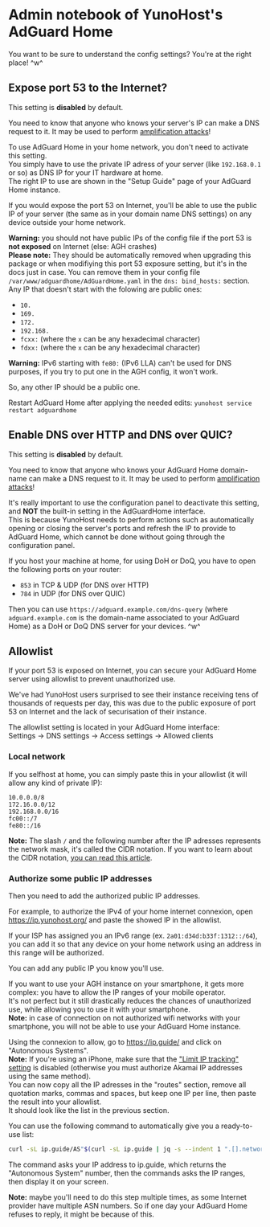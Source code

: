 # Admin notebook of YunoHost's AdGuard Home

You want to be sure to understand the config settings? You're at the right place! ^w^

## Expose port 53 to the Internet?

This setting is **disabled** by default.

You need to know that anyone who knows your server's IP can make a DNS request to it. It may be used to perform [amplification attacks](https://en.wikipedia.org/wiki/Denial-of-service_attack#Amplification)!

To use AdGuard Home in your home network, you don't need to activate this setting.  
You simply have to use the private IP adress of your server (like `192.168.0.1` or so) as DNS IP for your IT hardware at home.  
The right IP to use are shown in the "Setup Guide" page of your AdGuard Home instance.

If you would expose the port 53 on Internet, you'll be able to use the public IP of your server (the same as in your domain name DNS settings) on any device outside your home network.

**Warning:** you should not have public IPs of the config file if the port 53 is **not exposed** on Internet (else: AGH crashes)  
**Please note:** They should be automatically removed when upgrading this package or when modifiying this port 53 exposure setting, but it's in the docs just in case.
You can remove them in your config file `/var/www/adguardhome/AdGuardHome.yaml` in the `dns: bind_hosts:` section.
Any IP that doesn't start with the folowing are public ones:

- `10.`
- `169.`
- `172.`
- `192.168.`
- `fcxx:` (where the `x` can be any hexadecimal character)
- `fdxx:` (where the `x` can be any hexadecimal character)

**Warning:** IPv6 starting with `fe80:` (IPv6 LLA) can't be used for DNS purposes, if you try to put one in the AGH config, it won't work.

So, any other IP should be a public one.

Restart AdGuard Home after applying the needed edits: `yunohost service restart adguardhome`

## Enable DNS over HTTP and DNS over QUIC?

This setting is **disabled** by default.

You need to know that anyone who knows your AdGuard Home domain-name can make a DNS request to it. It may be used to perform [amplification attacks](https://en.wikipedia.org/wiki/Denial-of-service_attack#Amplification)!

It's really important to use the configuration panel to deactivate this setting, and **NOT** the built-in setting in the AdGuardHome interface.  
This is because YunoHost needs to perform actions such as automatically opening or closing the server's ports and refresh the IP to provide to AdGuard Home, which cannot be done without going through the configuration panel.

If you host your machine at home, for using DoH or DoQ, you have to open the following ports on your router:

- `853` in TCP & UDP (for DNS over HTTP)
- `784` in UDP (for DNS over QUIC)

Then you can use `https://adguard.example.com/dns-query` (where `adguard.example.com` is the domain-name associated to your AdGuard Home) as a DoH or DoQ DNS server for your devices. ^w^

## Allowlist

If your port 53 is exposed on Internet, you can secure your AdGuard Home server using allowlist to prevent unauthorized use.

We've had YunoHost users surprised to see their instance receiving tens of thousands of requests per day, this was due to the public exposure of port 53 on Internet and the lack of securisation of their instance.

The allowlist setting is located in your AdGuard Home interface:  
Settings → DNS settings → Access settings → Allowed clients

### Local network

If you selfhost at home, you can simply paste this in your allowlist (it will allow any kind of private IP):

```text
10.0.0.0/8
172.16.0.0/12
192.168.0.0/16
fc00::/7
fe80::/16
```

**Note:** The slash `/` and the following number after the IP adresses represents the network mask, it's called the CIDR notation. If you want to learn about the CIDR notation, [you can read this article](https://whatismyipaddress.com/cidr).

### Authorize some public IP addresses

Then you need to add the authorized public IP addresses.

For example, to authorize the IPv4 of your home internet connexion, open <https://ip.yunohost.org/> and paste the showed IP in the allowlist.

If your ISP has assigned you an IPv6 range (ex. `2a01:d34d:b33f:1312::/64`), you can add it so that any device on your home network using an address in this range will be authorized.

You can add any public IP you know you'll use.

If you want to use your AGH instance on your smartphone, it gets more complex: you have to allow the IP ranges of your mobile operator.  
It's not perfect but it still drastically reduces the chances of unauthorized use, while allowing you to use it with your smartphone.  
**Note:** in case of connection on not authorized wifi networks with your smartphone, you will not be able to use your AdGuard Home instance.

Using the connexion to allow, go to <https://ip.guide/> and click on "Autonomous Systems".  
**Note:** If you're using an iPhone, make sure that the ["Limit IP tracking" setting](https://support.apple.com/guide/iphone/iph499d287c2/ios) is disabled (otherwise you must authorize Akamai IP addresses using the same method).  
You can now copy all the IP adresses in the "routes" section, remove all quotation marks, commas and spaces, but keep one IP per line, then paste the result into your allowlist.  
It should look like the list in the previous section.

You can use the following command to automatically give you a ready-to-use list:

```bash
curl -sL ip.guide/AS"$(curl -sL ip.guide | jq -s --indent 1 ".[].network.autonomous_system.asn")" | jq -s -j --indent 1 ".[].routes" | sed "/v.*:/d;/\],/d" | tr -d " {]\",}"
```

The command asks your IP address to ip.guide, which returns the "Autonomous System" number, then the commands asks the IP ranges, then display it on your screen.

**Note:** maybe you'll need to do this step multiple times, as some Internet provider have multiple ASN numbers. So if one day your AdGuard Home refuses to reply, it might be because of this.
